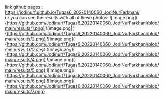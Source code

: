 link github pages : https://jodinurf.github.io/Tugas6_20220140060_JodiNurFarkhani/
<br>
or you can see the results with all of these photos:
![image.png]( {https://github.com/Jodinurf/Tugas6_20220140060_JodiNurFarkhani/blob/main/results/1.png}
![image.png]( {https://github.com/Jodinurf/Tugas6_20220140060_JodiNurFarkhani/blob/main/results/2.png}
![image.png]( {https://github.com/Jodinurf/Tugas6_20220140060_JodiNurFarkhani/blob/main/results/3.png}
![image.png]( {https://github.com/Jodinurf/Tugas6_20220140060_JodiNurFarkhani/blob/main/results/4.png}
![image.png]( {https://github.com/Jodinurf/Tugas6_20220140060_JodiNurFarkhani/blob/main/results/5.png}
![image.png]( {https://github.com/Jodinurf/Tugas6_20220140060_JodiNurFarkhani/blob/main/results/6.png}
![image.png]( {https://github.com/Jodinurf/Tugas6_20220140060_JodiNurFarkhani/blob/main/results/7.png}

